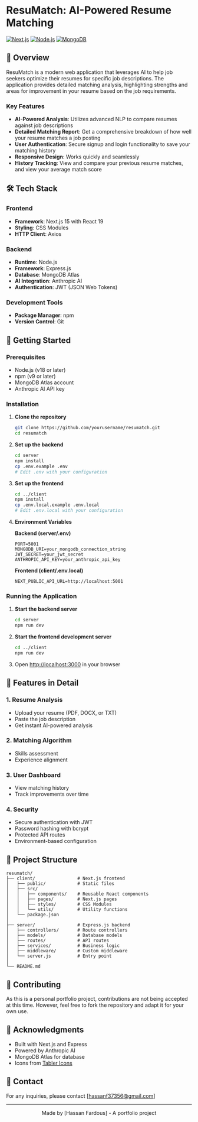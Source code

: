 # ResuMatch: AI-Powered Resume Matching

[![Next.js](https://img.shields.io/badge/Next.js-000000?style=flat&logo=next.js&logoColor=white)](https://nextjs.org/)
[![Node.js](https://img.shields.io/badge/Node.js-43853D?style=flat&logo=node.js&logoColor=white)](https://nodejs.org/)
[![MongoDB](https://img.shields.io/badge/MongoDB-47A248?style=flat&logo=mongodb&logoColor=white)](https://www.mongodb.com/)

## 🚀 Overview

ResuMatch is a modern web application that leverages AI to help job seekers optimize their resumes for specific job descriptions. The application provides detailed matching analysis, highlighting strengths and areas for improvement in your resume based on the job requirements.

### Key Features

- **AI-Powered Analysis**: Utilizes advanced NLP to compare resumes against job descriptions
- **Detailed Matching Report**: Get a comprehensive breakdown of how well your resume matches a job posting
- **User Authentication**: Secure signup and login functionality to save your matching history
- **Responsive Design**: Works quickly and seamlessly
- **History Tracking**: View and compare your previous resume matches, and view your average match score

## 🛠 Tech Stack

### Frontend
- **Framework**: Next.js 15 with React 19
- **Styling**: CSS Modules
- **HTTP Client**: Axios

### Backend
- **Runtime**: Node.js
- **Framework**: Express.js
- **Database**: MongoDB Atlas
- **AI Integration**: Anthropic AI
- **Authentication**: JWT (JSON Web Tokens)

### Development Tools
- **Package Manager**: npm
- **Version Control**: Git

## 🚀 Getting Started

### Prerequisites

- Node.js (v18 or later)
- npm (v9 or later)
- MongoDB Atlas account
- Anthropic AI API key

### Installation

1. **Clone the repository**
   ```bash
   git clone https://github.com/yourusername/resumatch.git
   cd resumatch
   ```

2. **Set up the backend**
   ```bash
   cd server
   npm install
   cp .env.example .env
   # Edit .env with your configuration
   ```

3. **Set up the frontend**
   ```bash
   cd ../client
   npm install
   cp .env.local.example .env.local
   # Edit .env.local with your configuration
   ```

4. **Environment Variables**

   **Backend (server/.env)**
   ```
   PORT=5001
   MONGODB_URI=your_mongodb_connection_string
   JWT_SECRET=your_jwt_secret
   ANTHROPIC_API_KEY=your_anthropic_api_key
   ```

   **Frontend (client/.env.local)**
   ```
   NEXT_PUBLIC_API_URL=http://localhost:5001
   ```

### Running the Application

1. **Start the backend server**
   ```bash
   cd server
   npm run dev
   ```

2. **Start the frontend development server**
   ```bash
   cd ../client
   npm run dev
   ```

3. Open [http://localhost:3000](http://localhost:3000) in your browser

## 🎨 Features in Detail

### 1. Resume Analysis
- Upload your resume (PDF, DOCX, or TXT)
- Paste the job description
- Get instant AI-powered analysis

### 2. Matching Algorithm
- Skills assessment
- Experience alignment

### 3. User Dashboard
- View matching history
- Track improvements over time

### 4. Security
- Secure authentication with JWT
- Password hashing with bcrypt
- Protected API routes
- Environment-based configuration

## 📂 Project Structure

```
resumatch/
├── client/                # Next.js frontend
│   ├── public/            # Static files
│   ├── src/
│   │   ├── components/    # Reusable React components
│   │   ├── pages/         # Next.js pages
│   │   ├── styles/        # CSS Modules
│   │   └── utils/         # Utility functions
│   └── package.json
│
├── server/                # Express.js backend
│   ├── controllers/       # Route controllers
│   ├── models/            # Database models
│   ├── routes/            # API routes
│   ├── services/          # Business logic
│   ├── middleware/        # Custom middleware
│   └── server.js          # Entry point
│
└── README.md
```

## 🤝 Contributing

As this is a personal portfolio project, contributions are not being accepted at this time. However, feel free to fork the repository and adapt it for your own use.

## 🙏 Acknowledgments

- Built with Next.js and Express
- Powered by Anthropic AI
- MongoDB Atlas for database
- Icons from [Tabler Icons](https://tabler-icons.io/)

## 📧 Contact

For any inquiries, please contact [hassanf37356@gmail.com]

---

<div align="center">
  Made by [Hassan Fardous] - A portfolio project
</div>